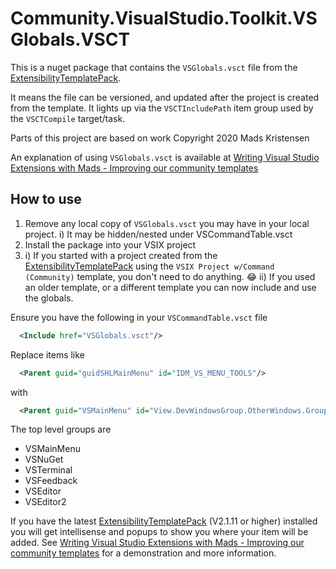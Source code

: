 ﻿# Community.VisualStudio.Toolkit.VSGlobals.VSCT

This is a nuget package that contains the `VSGlobals.vsct` file from the [ExtensibilityTemplatePack](https://github.com/madskristensen/ExtensibilityTemplatePack).

It means the file can be versioned, and updated after the project is created from the template.
It lights up via the `VSCTIncludePath` item group used by the `VSCTCompile` target/task.

Parts of this project are based on work
Copyright 2020 Mads Kristensen

An explanation of using `VSGlobals.vsct` is available at [Writing Visual Studio Extensions with Mads - Improving our community templates](https://www.youtube.com/watch?v=Gzpntvp0yzo&t=1s)

## How to use

1) Remove any local copy of `VSGlobals.vsct` you may have in your local project.
   i) It may be hidden/nested under VSCommandTable.vsct
2) Install the package into your VSIX project
3)
    i)  If you started with a project created from the [ExtensibilityTemplatePack](https://github.com/madskristensen/ExtensibilityTemplatePack) using the `VSIX Project w/Command (Community)` template, you don't need to do anything. :joy:
    ii) If you used an older template, or a different template you can now include and use the globals.

Ensure you have the following in your `VSCommandTable.vsct` file
```xml
  <Include href="VSGlobals.vsct"/>
```

Replace items like
```xml
  <Parent guid="guidSHLMainMenu" id="IDM_VS_MENU_TOOLS"/>
```
with
```xml
  <Parent guid="VSMainMenu" id="View.DevWindowsGroup.OtherWindows.Group1"/>
```

The top level groups are 
- VSMainMenu
- VSNuGet
- VSTerminal
- VSFeedback
- VSEditor
- VSEditor2

If you have the latest [ExtensibilityTemplatePack](https://github.com/madskristensen/ExtensibilityTemplatePack) (V2.1.11 or higher) installed you will get intellisense and popups to show you where your item will be added.
See [Writing Visual Studio Extensions with Mads - Improving our community templates](https://www.youtube.com/watch?v=Gzpntvp0yzo&t=1s) for a demonstration and more information.